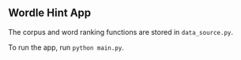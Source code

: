 Wordle Hint App
---------------

The corpus and word ranking functions are stored in `data_source.py`. 

To run the app, run `python main.py`.
